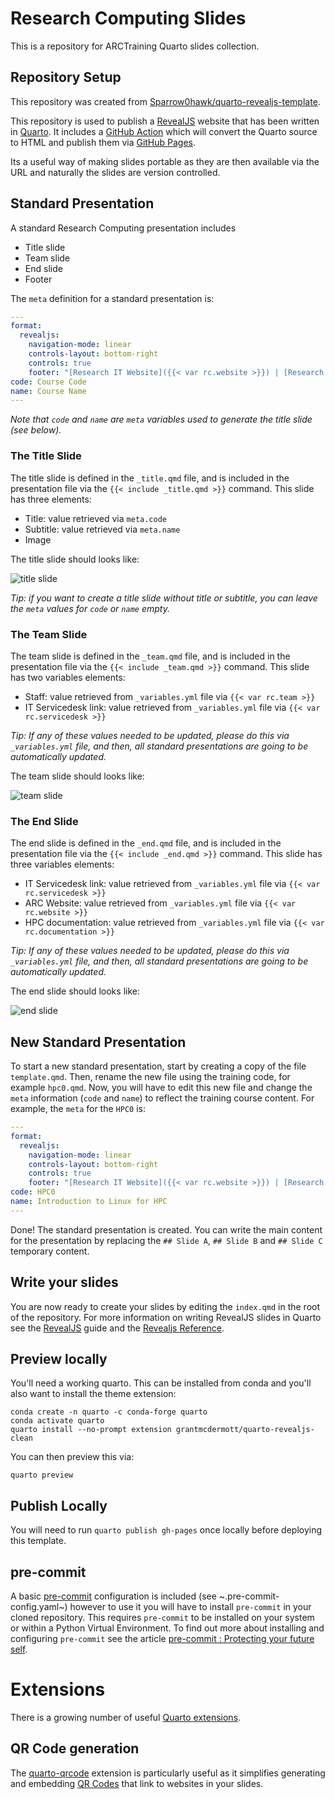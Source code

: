 # Research Computing Slides

This is a repository for ARCTraining Quarto slides collection.

## Repository Setup

This repository was created from [Sparrow0hawk/quarto-revealjs-template](https://github.com/Sparrow0hawk/quarto-revealjs-template).

This repository is used to publish a [RevealJS](https://revealjs.com/) website that has been written in
[Quarto](https://www.quarto.org). It includes a [GitHub Action](https://docs.github.com/en/actions) which will convert
the Quarto source to HTML and publish them via [GitHub Pages](https://pages.github.com/).

Its a useful way of making slides portable as they are then available via the URL and naturally the slides are version
controlled.

## Standard Presentation

A standard Research Computing presentation includes

- Title slide
- Team slide
- End slide
- Footer

The `meta` definition for a standard presentation is:

```yml
---
format: 
  revealjs:
    navigation-mode: linear
    controls-layout: bottom-right
    controls: true
    footer: "[Research IT Website]({{< var rc.website >}}) | [Research IT Query]({{< var rc.servicedesk >}}) | [Courses Material]({{< var rc.material >}})"
code: Course Code
name: Course Name
---
```

*Note that `code` and `name` are `meta` variables used to generate the title slide (see below).*

### The Title Slide

The title slide is defined in the `_title.qmd` file, and is included in the presentation file via the `{{< include _title.qmd >}}` command. This slide has three elements:

- Title: value retrieved via `meta.code`
- Subtitle: value retrieved via `meta.name`
- Image

The title slide should looks like:

![title slide](assets/img/readme/title.png)

*Tip: if you want to create a title slide without title or subtitle, you can leave the `meta` values for `code` or `name` empty.*

### The Team Slide

The team slide is defined in the `_team.qmd` file, and is included in the presentation file via the `{{< include _team.qmd >}}` command. This slide has two variables elements:

- Staff: value retrieved from `_variables.yml` file via `{{< var rc.team >}}`
- IT Servicedesk link: value retrieved from `_variables.yml` file via `{{< var rc.servicedesk >}}`

*Tip: If any of these values needed to be updated, please do this via `_variables.yml` file, and then, all standard presentations are going to be automatically updated.*

The team slide should looks like:

![team slide](assets/img/readme/team.png)

### The End Slide

The end slide is defined in the `_end.qmd` file, and is included in the presentation file via the `{{< include _end.qmd >}}` command. This slide has three variables elements:

- IT Servicedesk link: value retrieved from `_variables.yml` file via `{{< var rc.servicedesk >}}`
- ARC Website: value retrieved from `_variables.yml` file via `{{< var rc.website >}}`
- HPC documentation: value retrieved from `_variables.yml` file via `{{< var rc.documentation >}}`

*Tip: If any of these values needed to be updated, please do this via `_variables.yml` file, and then, all standard presentations are going to be automatically updated.*

The end slide should looks like:

![end slide](assets/img/readme/end.png)

## New Standard Presentation

To start a new standard presentation, start by creating a copy of the file `template.qmd`.
Then, rename the new file using the training code, for example `hpc0.qmd`.
Now, you will have to edit this new file and change the `meta` information (`code` and `name`) to reflect the training course content. For example, the `meta` for the `HPC0` is:

```yml
---
format: 
  revealjs:
    navigation-mode: linear
    controls-layout: bottom-right
    controls: true
    footer: "[Research IT Website]({{< var rc.website >}}) | [Research IT Query]({{< var rc.servicedesk >}}) | [Courses Material]({{< var rc.material >}})"
code: HPC0
name: Introduction to Linux for HPC
---
```

Done! The standard presentation is created. You can write the main content for the presentation by replacing the `## Slide A`, `## Slide B` and `## Slide C` temporary content.

## Write your slides

You are now ready to create your slides by editing the `index.qmd` in the root of the repository. For more information
on writing RevealJS slides in Quarto see the [RevealJS](https://quarto.org/docs/presentations/revealjs/) guide and the
[Revealjs Reference](https://quarto.org/docs/reference/formats/presentations/revealjs.html).

## Preview locally

You'll need a working quarto.  This can be installed from conda and you'll also want to install the theme extension:

```
conda create -n quarto -c conda-forge quarto
conda activate quarto
quarto install --no-prompt extension grantmcdermott/quarto-revealjs-clean
```

You can then preview this via:
```
quarto preview
```

## Publish Locally

You will need to run `quarto publish gh-pages` once locally before deploying this template.

## pre-commit

A basic [pre-commit](https://pre-commit.com) configuration is included (see ~.pre-commit-config.yaml~) however to use it
you will have to install `pre-commit` in your cloned repository. This requires `pre-commit` to be installed on your
system or within a Python Virtual Environment. To find out more about installing and configuring `pre-commit` see the
article [pre-commit : Protecting your future self](https://rse.shef.ac.uk/blog/pre-commit/).

# Extensions

There is a growing number of useful [Quarto extensions](https://quarto.org/docs/extensions/).

## QR Code generation

The [quarto-qrcode](https://github.com/jmbuhr/quarto-qrcode) extension  is particularly useful as it simplifies
generating and embedding [QR Codes](https://en.wikipedia.org/wiki/QR_code) that link to websites in your slides.
